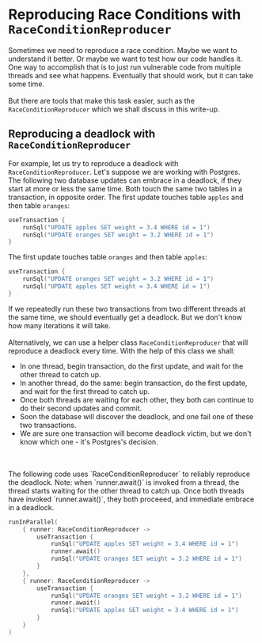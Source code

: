 # Reproducing Race Conditions with `RaceConditionReproducer`

Sometimes we need to reproduce a race condition. Maybe we want to understand it better. Or maybe we want to test how our code handles it.
<br/>
One way to accomplish that is to just run vulnerable code from multiple threads and see what happens. Eventually that should work, but it can take some time.
<br/>
<br/>
But there are tools that make this task easier, such as the `RaceConditionReproducer` which we shall discuss in this write-up.

## Reproducing a deadlock with `RaceConditionReproducer`

For example, let us try to reproduce a deadlock with `RaceConditionReproducer`. Let's suppose we are working with Postgres. 
<br/>
The following two database updates can embrace in a deadlock, if they start at more or less the same time. Both touch the same two tables in a transaction, in opposite order. The first update touches table `apples` and then table `oranges`:

```kotlin
useTransaction {
    runSql("UPDATE apples SET weight = 3.4 WHERE id = 1")
    runSql("UPDATE oranges SET weight = 3.2 WHERE id = 1")
}
```
The first update touches table `oranges` and then table `apples`:
```kotlin
useTransaction {
    runSql("UPDATE oranges SET weight = 3.2 WHERE id = 1")
    runSql("UPDATE apples SET weight = 3.4 WHERE id = 1")
}
```
If we repeatedly run these two transactions from two different threads at the same time, we should eventually get a deadlock. But we don't know how many iterations it will take.
<br/>
<br/>
Alternatively, we can use a helper class `RaceConditionReproducer` that will reproduce a deadlock every time. With the help of this class we shall:
* In one thread, begin transaction, do the first update, and wait for the other thread to catch up.
* In another thread, do the same: begin transaction, do the first update, and wait for the first thread to catch up.
* Once both threads are waiting for each other, they both can continue to do their second updates and commit.
* Soon the database will discover the deadlock, and one fail one of these two transactions.
* We are sure one transaction will become deadlock victim, but we don't know which one - it's Postgres's decision.
<br/>
<br/>
The following code uses `RaceConditionReproducer` to reliably reproduce the deadlock. Note: when `runner.await()` is invoked from a thread, the thread starts waiting for the other thread to catch up. Once both threads have invoked `runner.await()`, they both proceeed, and immediate embrace in a deadlock.

```kotlin
runInParallel(
    { runner: RaceConditionReproducer ->
        useTransaction {
            runSql("UPDATE apples SET weight = 3.4 WHERE id = 1")
            runner.await()
            runSql("UPDATE oranges SET weight = 3.2 WHERE id = 1")
        }
    },
    { runner: RaceConditionReproducer ->
        useTransaction {
            runSql("UPDATE oranges SET weight = 3.2 WHERE id = 1")
            runner.await()
            runSql("UPDATE apples SET weight = 3.4 WHERE id = 1")
        }
    }
)
```
